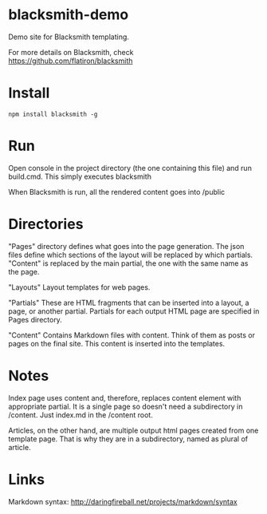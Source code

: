 blacksmith-demo
===============

Demo site for Blacksmith templating.

For more details on Blacksmith, check
https://github.com/flatiron/blacksmith

Install
=======
	npm install blacksmith -g

Run
===
Open console in the project directory (the one containing this file) and run build.cmd. This simply executes
	blacksmith

When Blacksmith is run, all the rendered content goes into 
/public

Directories
===========
"Pages" directory defines what goes into the page generation. The json files define which sections of the layout will be replaced by which partials. "Content" is replaced by the main partial, the one with the same name as the page.

"Layouts"
Layout templates for web pages. 

"Partials"
These are HTML fragments that can be inserted into a layout, a page, or another partial. Partials for each output HTML page are specified in Pages directory.

"Content"
Contains Markdown files with content. Think of them as posts or pages on the final site. This content is inserted into the templates.

Notes
=====
Index page uses content and, therefore, replaces content element with appropriate partial.
It is a single page so doesn't need a subdirectory in /content. Just index.md in the /content root.

Articles, on the other hand, are multiple output html pages created from one template page. That is why they are in a subdirectory, named as plural of article.

Links
=====
Markdown syntax: http://daringfireball.net/projects/markdown/syntax